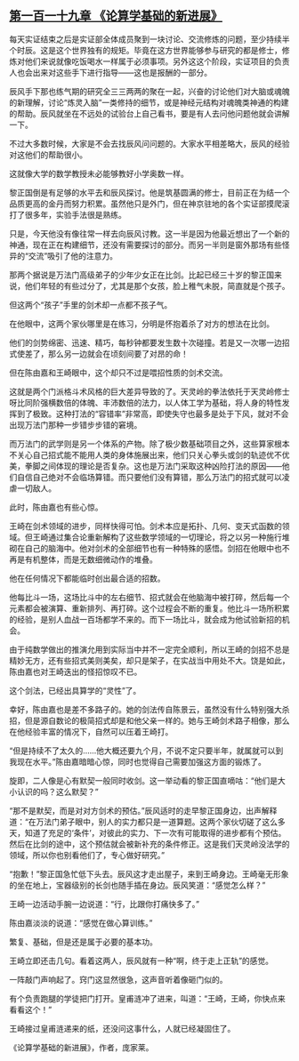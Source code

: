 ## [第一百一十九章 《论算学基础的新进展》](https://www.xxbiquge.com/11_11207/8885135.html)


  每天实证结束之后是实证部全体成员聚到一块讨论、交流修炼的问题，至少持续半个时辰。这是这个世界独有的规矩。毕竟在这方世界能够参与研究的都是修士，修炼对他们来说就像吃饭喝水一样属于必须事项。另外这这个阶段，实证项目的负责人也会出来对这些手下进行指导——这也是报酬的一部分。

  辰风手下那也练气期的研究全三三两两的聚在一起，兴奋的讨论他们对大脑或魂魄的新理解，讨论“炼灵入脑”一类修持的细节，或是神经元结构对魂魄类神通的构建的帮助。辰风就坐在不远处的试验台上自己看书，要是有人去问他问题他就会讲解一下。

  不过大多数时候，大家是不会去找辰风问问题的。大家水平相差略大，辰风的经验对这他们的帮助很小。

  这就像大学的数学教授未必能够教好小学奥数一样。

  黎正国倒是有足够的水平去和辰风探讨。他是筑基圆满的修士，目前正在为结一个品质更高的金丹而努力积累。虽然他只是外门，但在神京驻地的各个实证部摸爬滚打了很多年，实验手法很是熟练。

  只是，今天他没有像往常一样去向辰风讨教。这一半是因为他最近想出了一个新的神通，现在正在构建细节，还没有需要探讨的部分。而另一半则是窗外那场有些怪异的“交流”吸引了他的注意力。

  那两个据说是万法门高级弟子的少年少女正在比剑。比起已经三十岁的黎正国来说，他们年轻的有些过分了，尤其是那个女孩，脸上稚气未脱，简直就是个孩子。

  但这两个“孩子”手里的剑术却一点都不孩子气。

  在他眼中，这两个家伙哪里是在练习，分明是怀抱着杀了对方的想法在比剑。

  他们的剑势绵密、迅速、精巧，每秒钟都要发生数十次碰撞。若是又一次哪一边招式使差了，那么另一边就会在顷刻间要了对昂的命！

  但在陈由嘉和王崎眼中，这个却只不过是喂招性质的剑术交流。

  这就是两个门派格斗术风格的巨大差异导致的了。天灵岭的拳法依托于天灵岭修士呀比同阶强横数倍的体魄、丰沛数倍的法力，以人体工学为基础，将人身的特性发挥到了极致。这种打法的“容错率”非常高，即使失守也最多是处于下风，就对不会出现万法门那种一步错步步错的窘境。

  而万法门的武学则是另一个体系的产物。除了极少数基础项目之外，这些算家根本不关心自己招式能不能用人类的身体施展出来，他们只关心拳头或剑的轨迹优不优美，拳脚之间体现的理论是否复杂。这也是万法门采取这种凶险打法的原因——他们自信自己绝对不会临场算错。而只要他们没有算错，那么万法门的招式就可以凌虐一切敌人。

  此时，陈由嘉也有些心惊。

  王崎在剑术领域的进步，同样快得可怕。剑术本应是拓扑、几何、变天式函数的领域。但王崎通过集合论重新解构了这些数学领域的一切理论，将之以另一种施行堆砌在自己的脑海中。他对剑术的全部细节也有一种特殊的感悟。剑招在他眼中也不再是有机整体，而是无数细微动作的堆叠。

  他在任何情况下都能临时创出最合适的招数。

  他每比斗一场，这场比斗中的左右细节、招式就会在他脑海中被打碎，然后每一个元素都会被演算、重新排列、再打碎。这个过程会不断的重复。他比斗一场所积累的经验，是别人血战一百场都学不来的。而下一场比斗，就会成为他试验新招的机会。

  由于纯数学做出的推演允用到实际当中并不一定完全顺利，所以王崎的剑招不总是精妙无方，还有些招式美则美矣，却只是架子，在实战当中用处不大。饶是如此，陈由嘉也对王崎迭出的怪招惊叹不已。

  这个剑法，已经出具算学的“灵性”了。

  幸好，陈由嘉也是差不多路子的。她的剑法传自陈景云，虽然没有什么特别强大杀招，但是源自数论的极简招式却是和他父亲一样的。她与王崎剑术路子相像，那么在他经验丰富的情况下，自然可以压着王崎打。

  “但是持续不了太久的……他大概还要九个月，不说不定只要半年，就属就可以到我现在水平。”陈由嘉暗暗心惊，同时也觉得自己需要加强这方面的锻炼了。

  旋即，二人像是心有默契一般同时收剑。这一举动看的黎正国直嘀咕：“他们是大小认识的吗？这么默契？”

  “那不是默契，而是对对方剑术的预估。”辰风适时的走早黎正国身边，出声解释道：“在万法门弟子眼中，别人的实力都只是一道算题。这两个家伙切磋了这么多天，知道了充足的‘条件’，对彼此的实力、下一次有可能取得的进步都有个预估。然后在比剑的途中，这个预估就会被新补充的条件修正。这是我们天灵岭没法学的领域，所以你也别看他们了，专心做好研究。”

  “抱歉！”黎正国急忙低下头去。辰风这才走出屋子，来到王崎身边。王崎毫无形象的坐在地上，宝器级别的长剑也随手插在身边。辰风笑道：“感觉怎么样？”

  王崎一边活动手腕一边说道：“行，比跟你打痛快多了。”

  陈由嘉淡淡的说道：“感觉在做心算训练。”

  繁复、基础，但是还是属于必要的基本功。

  王崎立即还击几句。看着这两人，辰风就有一种“啊，终于走上正轨”的感觉。

  一阵敲门声响起了。窍门这显然很急，这声音听着像砸门似的。

  有个负责跑腿的学徒把门打开。皇甫涟冲了进来，叫道：“王崎，王崎，你快点来看看这个！”

  王崎接过皇甫涟递来的纸，还没问这事什么，人就已经凝固住了。

  《论算学基础的新进展》，作者，庞家莱。
